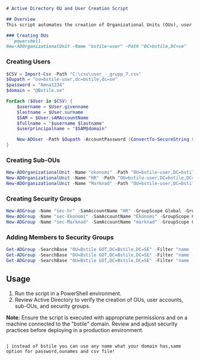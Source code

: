 ```markdown
# Active Directory OU and User Creation Script

## Overview
This script automates the creation of Organizational Units (OUs), user accounts, sub-OUs, and security groups in Active Directory for the "bstile" domain.

### Creating OUs
```powershell
New-ADOrganizationalUnit -Name "bstile-user" -Path "DC=bstile,DC=se"
```

### Creating Users
```powershell
$CSV = Import-Csv -Path "C:\csv\user_-_grupp_7.csv"
$Oupath = "ou=bstile-user,dc=bstile,dc=se"
$password = "Amna1234"
$domain = "@Bstile.se"

ForEach ($User in $CSV) {
    $username = $User.givenname
    $lastname = $User.surname
    $SAM = $User.sAMAccountName
    $fullname = "$username $lastname"
    $userprincipalname = "$SAM$domain"

    New-ADUser -Path $Oupath -AccountPassword (ConvertTo-SecureString $password -AsPlainText -Force) -PasswordNotRequired $true -DisplayName $fullname -GivenName $username -Name $fullname -SamAccountName $SAM -Surname $lastname -UserPrincipalName $userprincipalname -Enabled $true
}
```

### Creating Sub-OUs
```powershell
New-ADOrganizationalUnit -Name "ekonomi" -Path "OU=bstile-user,DC=bstile,DC=se"
New-ADOrganizationalUnit -Name "HR" -Path "OU=bstile-user,DC=bstile,DC=se"
New-ADOrganizationalUnit -Name "Marknad" -Path "OU=bstile-user,DC=bstile,DC=se"
```

### Creating Security Groups
```powershell
New-ADGroup -Name "sec-hr" -SamAccountName "HR" -GroupScope Global -GroupCategory Security -Path "OU=bstile-user,DC=bstile,DC=se"
New-ADGroup -Name "sec-Ekonomi" -SamAccountName "Ekonomi" -GroupScope Global -GroupCategory Security -Path "OU=bstile-user,DC=bstile,DC=se"
New-ADGroup -Name "sec-Marknad" -SamAccountName "marknad" -GroupScope Global -GroupCategory Security -Path "OU=bstile-user,DC=bstile,DC=se"
```

### Adding Members to Security Groups
```powershell
Get-ADGroup -SearchBase "OU=Bstile GOT,DC=Bstile,DC=SE" -Filter "name -like 'SEC_Marknad'" | Add-ADGroupMember -Members marcus.johansson,Patrik.karlsson,Rickard.marklund,Nazish.arat
Get-ADGroup -SearchBase "OU=Bstile GOT,DC=Bstile,DC=SE" -Filter "name -like 'SEC_Ekonomi'" | Add-ADGroupMember -Members jesper.mikaelsson,Anna.freijing,Bertil.Johansson,Nazish.arat
Get-ADGroup -SearchBase "OU=Bstile GOT,DC=Bstile,DC=SE" -Filter "name -like 'SEC_HR'" | Add-ADGroupMember -Members jessica.gröt,linn.kasten,malin.helander,Nazish.arat
```

## Usage
1. Run the script in a PowerShell environment.
2. Review Active Directory to verify the creation of OUs, user accounts, sub-OUs, and security groups.

**Note:** Ensure the script is executed with appropriate permissions and on a machine connected to the "bstile" domain. Review and adjust security practices before deploying in a production environment.
```

| instead of bstile you can use any name what your domain has,same option for password,ounames and csv file!
